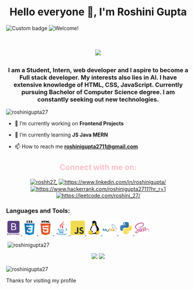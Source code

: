 <h1 align="center">Hello everyone 👋, I'm Roshini Gupta</h1>
<img alt="Custom badge" src="https://img.shields.io/endpoint?color=Connect&label=LinkedIn&logo=LinkedIn&logoColor=blue&style=social&url=https%3A%2F%2Fgithub.com%2Froshinigupta27">
<img src="https://i.imgur.com/dTYwdG1.gif" alt="Welcome!" width="300"/>
 
 <h1 align ="center"> <img src="https://readme-typing-svg.herokuapp.com?lines=Web+Developer;&center=true&width=180&height=30&size=20;color=red;"></h1>

<h3 align="center">I am a Student, Intern, web developer and I aspire to become a Full stack developer. My interests also lies in AI. I have extensive knowledge of HTML, CSS, JavaScript. Currently pursuing Bachelor of Computer Science degree. I am constantly seeking out new technologies.</h3>

<p align="left"> <img src="https://komarev.com/ghpvc/?username=roshinigupta27&label=Profile%20views&color=0e75b6&style=flat" alt="roshinigupta27" /> </p>

- 🔭 I’m currently working on **Frontend Projects**

- 🌱 I’m currently learning **JS Java MERN**

- 📫 How to reach me **roshinigupta2711@gmail.com**

<h2 align="center" style="color:pink" >Connect with me on:</h2>
<p align="center">
<a href="https://twitter.com/roshh27_" target="blank"><img align="center" src="https://raw.githubusercontent.com/rahuldkjain/github-profile-readme-generator/master/src/images/icons/Social/twitter.svg" alt="roshh27_" height="30" width="40" /></a>
<a href="https://linkedin.com/in/https://www.linkedin.com/in/roshinigupta/" target="blank"><img align="center" src="https://raw.githubusercontent.com/rahuldkjain/github-profile-readme-generator/master/src/images/icons/Social/linked-in-alt.svg" alt="https://www.linkedin.com/in/roshinigupta/" height="30" width="40" /></a>
<a href="https://www.hackerrank.com/https://www.hackerrank.com/roshinigupta2711?hr_r=1" target="blank"><img align="center" src="https://raw.githubusercontent.com/rahuldkjain/github-profile-readme-generator/master/src/images/icons/Social/hackerrank.svg" alt="https://www.hackerrank.com/roshinigupta2711?hr_r=1" height="30" width="40" /></a>
<a href="https://www.leetcode.com/https://leetcode.com/roshini_27/" target="blank"><img align="center" src="https://raw.githubusercontent.com/rahuldkjain/github-profile-readme-generator/master/src/images/icons/Social/leet-code.svg" alt="https://leetcode.com/roshini_27/" height="30" width="40" /></a>
</p>

<h3 align="left">Languages and Tools:</h3>
<p align="left"> 
<a href="https://getbootstrap.com" target="_blank"> <img src="https://raw.githubusercontent.com/devicons/devicon/master/icons/bootstrap/bootstrap-plain-wordmark.svg" alt="bootstrap" width="40" height="40"/> </a> <a href="https://www.w3schools.com/css/" target="_blank"> <img src="https://raw.githubusercontent.com/devicons/devicon/master/icons/css3/css3-original-wordmark.svg" alt="css3" width="40" height="40"/> </a> <a href="https://www.w3.org/html/" target="_blank"> <img src="https://raw.githubusercontent.com/devicons/devicon/master/icons/html5/html5-original-wordmark.svg" alt="html5" width="40" height="40"/> </a> <a href="https://www.java.com" target="_blank"> <img src="https://raw.githubusercontent.com/devicons/devicon/master/icons/java/java-original.svg" alt="java" width="40" height="40"/> </a> <a href="https://developer.mozilla.org/en-US/docs/Web/JavaScript" target="_blank"> <img src="https://raw.githubusercontent.com/devicons/devicon/master/icons/javascript/javascript-original.svg" alt="javascript" width="40" height="40"/> </a> <a href="https://www.linux.org/" target="_blank"> <img src="https://raw.githubusercontent.com/devicons/devicon/master/icons/linux/linux-original.svg" alt="linux" width="40" height="40"/> </a> <a href="https://www.mysql.com/" target="_blank"> <img src="https://raw.githubusercontent.com/devicons/devicon/master/icons/mysql/mysql-original-wordmark.svg" alt="mysql" width="40" height="40"/> </a> <a href="https://www.python.org" target="_blank"> <img src="https://raw.githubusercontent.com/devicons/devicon/master/icons/python/python-original.svg" alt="python" width="40" height="40"/> </a> <a href="https://sass-lang.com" target="_blank"> <img src="https://raw.githubusercontent.com/devicons/devicon/master/icons/sass/sass-original.svg" alt="sass" width="40" height="40"/> </a> </p>

<p>&nbsp;<img align="center" src="https://github-readme-stats.vercel.app/api?username=roshinigupta27&show_icons=true&locale=en" alt="roshinigupta27" /></p>
<p align= "center">
  <img height= "150" src="https://github-readme-stats.vercel.app/api?username=roshinigupta27&theme=react&show_icons=true&include_all_commits=true" />
  <img height= "150" src="https://github-readme-stats.vercel.app/api/top-langs/?username=roshinigupta27&theme=react&layout=compact" />
</p>


<p><img align="center" src="https://github-readme-streak-stats.herokuapp.com/?user=roshinigupta27&" alt="roshinigupta27" /></p>
<p>Thanks for visiting my profile</p>
